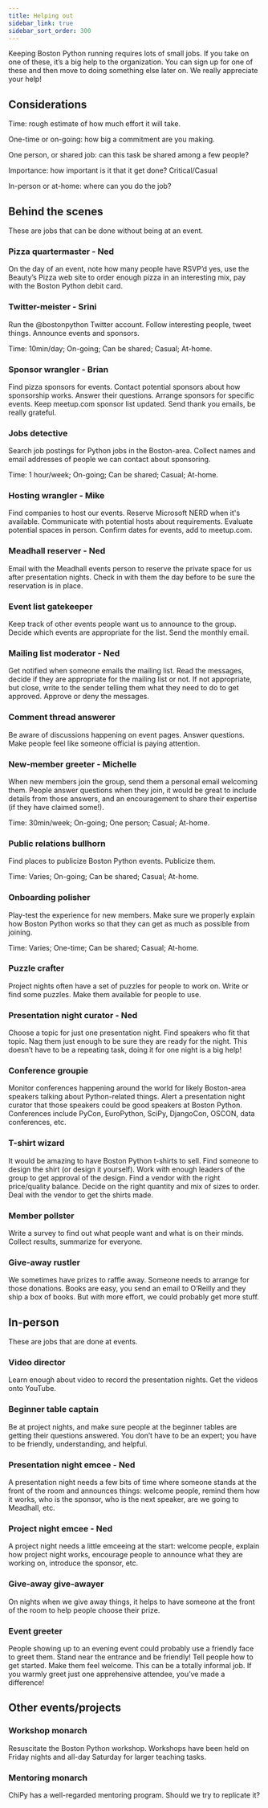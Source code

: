 ```yaml
---
title: Helping out
sidebar_link: true
sidebar_sort_order: 300
---
```


Keeping Boston Python running requires lots of small jobs. If you take on one of these, it’s a big help to the organization. You can sign up for one of these and then move to doing something else later on. We really appreciate your help!

## Considerations

Time: rough estimate of how much effort it will take.

One-time or on-going: how big a commitment are you making.

One person, or shared job: can this task be shared among a few people?

Importance: how important is it that it get done? Critical/Casual

In-person or at-home: where can you do the job?

## Behind the scenes

These are jobs that can be done without being at an event.

### Pizza quartermaster - Ned

On the day of an event, note how many people have RSVP’d yes, use the Beauty’s Pizza web site to order enough pizza in an interesting mix, pay with the Boston Python debit card.

### Twitter-meister - Srini

Run the @bostonpython Twitter account. Follow interesting people, tweet things. Announce events and sponsors.

Time: 10min/day; On-going; Can be shared; Casual; At-home.

### Sponsor wrangler - Brian

Find pizza sponsors for events. Contact potential sponsors about how sponsorship works. Answer their questions. Arrange sponsors for specific events. Keep meetup.com sponsor list updated. Send thank you emails, be really grateful.

### Jobs detective

Search job postings for Python jobs in the Boston-area. Collect names and email addresses of people we can contact about sponsoring.

Time: 1 hour/week; On-going; Can be shared; Casual; At-home.

### Hosting wrangler - Mike

Find companies to host our events. Reserve Microsoft NERD when it's available. Communicate with potential hosts about requirements. Evaluate potential spaces in person. Confirm dates for events, add to meetup.com.

### Meadhall reserver - Ned

Email with the Meadhall events person to reserve the private space for us after presentation nights. Check in with them the day before to be sure the reservation is in place.

### Event list gatekeeper

Keep track of other events people want us to announce to the group. Decide which events are appropriate for the list. Send the monthly email.

### Mailing list moderator - Ned

Get notified when someone emails the mailing list. Read the messages, decide if they are appropriate for the mailing list or not. If not appropriate, but close, write to the sender telling them what they need to do to get approved. Approve or deny the messages.

### Comment thread answerer

Be aware of discussions happening on event pages. Answer questions. Make people feel like someone official is paying attention.

### New-member greeter - Michelle

When new members join the group, send them a personal email welcoming them. People answer questions when they join, it would be great to include details from those answers, and an encouragement to share their expertise (if they have claimed some!).

Time: 30min/week; On-going; One person; Casual; At-home.

### Public relations bullhorn

Find places to publicize Boston Python events. Publicize them.

Time: Varies; On-going; Can be shared; Casual; At-home.

### Onboarding polisher

Play-test the experience for new members. Make sure we properly explain how Boston Python works so that they can get as much as possible from joining.

Time: Varies; One-time; Can be shared; Casual; At-home.

### Puzzle crafter

Project nights often have a set of puzzles for people to work on. Write or find some puzzles. Make them available for people to use.

### Presentation night curator - Ned

Choose a topic for just one presentation night. Find speakers who fit that topic. Nag them just enough to be sure they are ready for the night. This doesn’t have to be a repeating task, doing it for one night is a big help!

### Conference groupie

Monitor conferences happening around the world for likely Boston-area speakers talking about Python-related things. Alert a presentation night curator that those speakers could be good speakers at Boston Python. Conferences include PyCon, EuroPython, SciPy, DjangoCon, OSCON, data conferences, etc.

### T-shirt wizard

It would be amazing to have Boston Python t-shirts to sell. Find someone to design the shirt (or design it yourself). Work with enough leaders of the group to get approval of the design. Find a vendor with the right price/quality balance. Decide on the right quantity and mix of sizes to order. Deal with the vendor to get the shirts made.

### Member pollster

Write a survey to find out what people want and what is on their minds. Collect results, summarize for everyone.

### Give-away rustler

We sometimes have prizes to raffle away. Someone needs to arrange for those donations. Books are easy, you send an email to O’Reilly and they ship a box of books. But with more effort, we could probably get more stuff.

## In-person

These are jobs that are done at events.

### Video director

Learn enough about video to record the presentation nights. Get the videos onto YouTube.

### Beginner table captain

Be at project nights, and make sure people at the beginner tables are getting their questions answered. You don’t have to be an expert; you have to be friendly, understanding, and helpful.

### Presentation night emcee - Ned

A presentation night needs a few bits of time where someone stands at the front of the room and announces things: welcome people, remind them how it works, who is the sponsor, who is the next speaker, are we going to Meadhall, etc.

### Project night emcee - Ned

A project night needs a little emceeing at the start: welcome people, explain how project night works, encourage people to announce what they are working on, introduce the sponsor, etc.

### Give-away give-awayer

On nights when we give away things, it helps to have someone at the front of the room to help people choose their prize.

### Event greeter

People showing up to an evening event could probably use a friendly face to greet them. Stand near the entrance and be friendly! Tell people how to get started. Make them feel welcome. This can be a totally informal job. If you warmly greet just one apprehensive attendee, you’ve made a difference!

## Other events/projects

### Workshop monarch

Resuscitate the Boston Python workshop. Workshops have been held on Friday nights and all-day Saturday for larger teaching tasks.

### Mentoring monarch

ChiPy has a well-regarded mentoring program. Should we try to replicate it?
